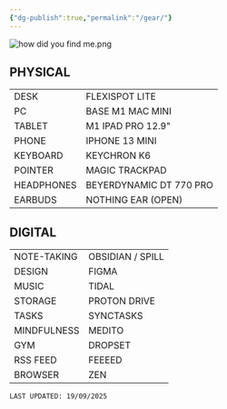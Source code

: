 ```yaml
---
{"dg-publish":true,"permalink":"/gear/"}
---
```


![how did you find me.png](/img/user/how%20did%20you%20find%20me.png)
## PHYSICAL

|            |                         |
| ---------- | ----------------------- |
| DESK       | FLEXISPOT LITE          |
| PC         | BASE  M1 MAC MINI       |
| TABLET     | M1 IPAD PRO 12.9"       |
| PHONE      | IPHONE 13 MINI          |
| KEYBOARD   | KEYCHRON K6             |
| POINTER    | MAGIC TRACKPAD          |
| HEADPHONES | BEYERDYNAMIC DT 770 PRO |
| EARBUDS    | NOTHING EAR (OPEN)      |
## DIGITAL

|             |                  |
| ----------- | ---------------- |
| NOTE-TAKING | OBSIDIAN / SPILL |
| DESIGN      | FIGMA            |
| MUSIC       | TIDAL            |
| STORAGE     | PROTON DRIVE     |
| TASKS       | SYNCTASKS        |
| MINDFULNESS | MEDITO           |
| GYM         | DROPSET          |
| RSS FEED    | FEEEED           |
| BROWSER     | ZEN              |

`LAST UPDATED: 19/09/2025`


|     |     |
| --- | --- |

